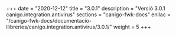 +++
date        = "2020-12-12"
title       = "3.0.1"
description = "Versió 3.0.1 canigo.integration.antivirus"
sections    = "canigo-fwk-docs"
enllac		= "/canigo-fwk-docs/documentacio-llibreries/canigo.integration.antivirus/3.0.1/"
weight		= 5
+++
